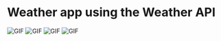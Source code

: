 #  Weather app using the Weather API
![GIF](https://github.com/HopeKenga/Weather_App/blob/main/Tuscany.PNG)
![GIF](https://github.com/HopeKenga/Weather_App/blob/main/Nairobi.PNG)
![GIF](https://github.com/HopeKenga/Weather_App/blob/main/Capture.PNG)
![GIF](https://github.com/HopeKenga/Weather_App/blob/main/ezgif.com-gif-maker%20(5).gif)
